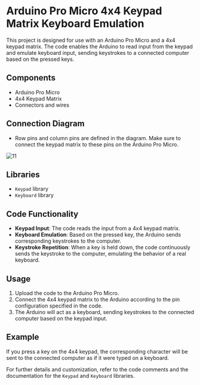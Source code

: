 # Arduino Pro Micro 4x4 Keypad Matrix Keyboard Emulation

This project is designed for use with an Arduino Pro Micro and a 4x4 keypad matrix. The code enables the Arduino to read input from the keypad and emulate keyboard input, sending keystrokes to a connected computer based on the pressed keys.

## Components
- Arduino Pro Micro
- 4x4 Keypad Matrix
- Connectors and wires
  
## Connection Diagram
- Row pins and column pins are defined in the diagram. Make sure to connect the keypad matrix to these pins on the Arduino Pro Micro.

![11](https://github.com/user-attachments/assets/f851d687-fca5-45e9-a297-03320c17531e)

## Libraries
- `Keypad` library
- `Keyboard` library

## Code Functionality
- **Keypad Input**: The code reads the input from a 4x4 keypad matrix.
- **Keyboard Emulation**: Based on the pressed key, the Arduino sends corresponding keystrokes to the computer.
- **Keystroke Repetition**: When a key is held down, the code continuously sends the keystroke to the computer, emulating the behavior of a real keyboard.

## Usage
1. Upload the code to the Arduino Pro Micro.
2. Connect the 4x4 keypad matrix to the Arduino according to the pin configuration specified in the code.
3. The Arduino will act as a keyboard, sending keystrokes to the connected computer based on the keypad input.

## Example
If you press a key on the 4x4 keypad, the corresponding character will be sent to the connected computer as if it were typed on a keyboard.

For further details and customization, refer to the code comments and the documentation for the `Keypad` and `Keyboard` libraries.
